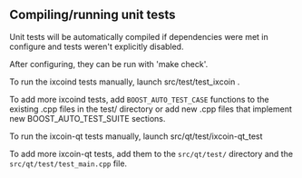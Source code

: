 Compiling/running unit tests
------------------------------------

Unit tests will be automatically compiled if dependencies were met in configure
and tests weren't explicitly disabled.

After configuring, they can be run with 'make check'.

To run the ixcoind tests manually, launch src/test/test_ixcoin .

To add more ixcoind tests, add `BOOST_AUTO_TEST_CASE` functions to the existing
.cpp files in the test/ directory or add new .cpp files that
implement new BOOST_AUTO_TEST_SUITE sections.

To run the ixcoin-qt tests manually, launch src/qt/test/ixcoin-qt_test

To add more ixcoin-qt tests, add them to the `src/qt/test/` directory and
the `src/qt/test/test_main.cpp` file.
